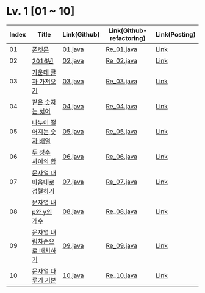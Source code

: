 # Lv. 1 \[01 ~ 10]

| Index | Title | Link(Github) | Link(Github-refactoring) | Link(Posting) |
|----|----|----|----|----|
| 01 | [폰켓몬](https://school.programmers.co.kr/learn/courses/30/lessons/1845) | [01.java](https://github.com/2384320/Programmers-Algorithm/blob/main/Lv.1/01~10/01.java) | [Re_01.java](https://github.com/2384320/Programmers-Algorithm/blob/main/Lv.1/01~10/Re_01.java) | [Link](https://swift-badge-161.notion.site/Lv-1-001-b6a2581ff2b64a4a9bf5f039f23b013b) |
| 02 | [2016년](https://school.programmers.co.kr/learn/courses/30/lessons/12901) | [02.java](https://github.com/2384320/Programmers-Algorithm/blob/main/Lv.1/01~10/02.java) | [Re_02.java](https://github.com/2384320/Programmers-Algorithm/blob/main/Lv.1/01~10/Re_02.java) | [Link](https://swift-badge-161.notion.site/Lv-1-002-2016-0b72ae0cb61f4b5f897cf2e9f305847b) |
| 03 | [가운데 글자 가져오기](https://school.programmers.co.kr/learn/courses/30/lessons/12903) | [03.java](https://github.com/2384320/Programmers-Algorithm/blob/main/Lv.1/01~10/03.java) | [Re_03.java](https://github.com/2384320/Programmers-Algorithm/blob/main/Lv.1/01~10/Re_03.java) | [Link](https://swift-badge-161.notion.site/Lv-1-003-b00b159b314f41838a0dec83a8af4dad) |
| 04 | [같은 숫자는 싫어](https://school.programmers.co.kr/learn/courses/30/lessons/12906) | [04.java](https://github.com/2384320/Programmers-Algorithm/blob/main/Lv.1/01~10/04.java) | [Re_04.java](https://github.com/2384320/Programmers-Algorithm/blob/main/Lv.1/01~10/Re_04.java) | [Link](https://swift-badge-161.notion.site/Lv-1-004-161528fa55c54c148023ee783848f911) |
| 05 | [나누어 떨어지는 숫자 배열](https://school.programmers.co.kr/learn/courses/30/lessons/12910) | [05.java](https://github.com/2384320/Programmers-Algorithm/blob/main/Lv.1/01~10/05.java) | [Re_05.java](https://github.com/2384320/Programmers-Algorithm/blob/main/Lv.1/01~10/Re_05.java) | [Link](https://swift-badge-161.notion.site/Lv-1-005-f8c6e8bad4e74353b22859d2dfc87849) |
| 06 | [두 정수 사이의 합](https://school.programmers.co.kr/learn/courses/30/lessons/12912) | [06.java](https://github.com/2384320/Programmers-Algorithm/blob/main/Lv.1/01~10/06.java) | [Re_06.java](https://github.com/2384320/Programmers-Algorithm/blob/main/Lv.1/01~10/Re_06.java) | [Link](https://swift-badge-161.notion.site/Lv-1-006-9b8a19ce0699475cb20eddf7e185b447) |
| 07 | [문자열 내 마음대로 정렬하기](https://school.programmers.co.kr/learn/courses/30/lessons/12915) | [07.java](https://github.com/2384320/Programmers-Algorithm/blob/main/Lv.1/01~10/07.java) | [Re_07.java](https://github.com/2384320/Programmers-Algorithm/blob/main/Lv.1/01~10/Re_07.java) | [Link](https://swift-badge-161.notion.site/Lv-1-007-183e70394c2a434cb2cbf8caa9655bd2) |
| 08 | [문자열 내 p와 y의 개수](https://school.programmers.co.kr/learn/courses/30/lessons/12916) | [08.java](https://github.com/2384320/Programmers-Algorithm/blob/main/Lv.1/01~10/08.java) | [Re_08.java](https://github.com/2384320/Programmers-Algorithm/blob/main/Lv.1/01~10/Re_08.java) | [Link](https://swift-badge-161.notion.site/Lv-1-008-p-y-c94b36969fcc41cc994a2d603ee0bfc9) |
| 09 | [문자열 내림차순으로 배치하기](https://school.programmers.co.kr/learn/courses/30/lessons/12917) | [09.java](https://github.com/2384320/Programmers-Algorithm/blob/main/Lv.1/01~10/09.java) | [Re_09.java](https://github.com/2384320/Programmers-Algorithm/blob/main/Lv.1/01~10/Re_09.java) | [Link](https://swift-badge-161.notion.site/Lv-1-009-e6e43f7d5e8a41e6aa44d00c1f210a7a) |
| 10 | [문자열 다루기 기본](https://school.programmers.co.kr/learn/courses/30/lessons/12918) | [10.java](https://github.com/2384320/Programmers-Algorithm/blob/main/Lv.1/01~10/10.java) | [Re_10.java](https://github.com/2384320/Programmers-Algorithm/blob/main/Lv.1/01~10/Re_10.java) | [Link](https://swift-badge-161.notion.site/Lv-1-010-997cc5bd610743dbb8405a5c6e096f8d) |